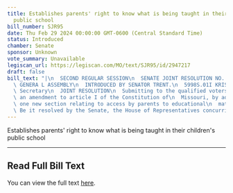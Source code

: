 ```yaml
---
title: Establishes parents' right to know what is being taught in their children's
  public school
bill_number: SJR95
date: Thu Feb 29 2024 00:00:00 GMT-0600 (Central Standard Time)
status: Introduced
chamber: Senate
sponsor: Unknown
vote_summary: Unavailable
legiscan_url: https://legiscan.com/MO/text/SJR95/id/2947217
draft: false
bill_text: "|\n  SECOND REGULAR SESSION\n  SENATE JOINT RESOLUTION NO. 95\n  102ND\
  \ GENERA L ASSEMBLY\n  INTRODUCED BY SENATOR TRENT.\n  5998S.01I KRISTINA MARTIN,\
  \ Secretary\n  JOINT RESOLUTION\n  Submitting to the qualified voters of Missouri,\
  \ an amendment to article I of the Constitution of\n  Missouri, by adding thereto\
  \ one new section relating to access by parents to educational\n  materials.\n \
  \ Be it resolved by the Senate, the House of Representatives concurring therein:"
---
```

Establishes parents' right to know what is being taught in their children's public school

---

## Read Full Bill Text

You can view the full text [here](https://legiscan.com/MO/text/SJR95/id/2947217).
